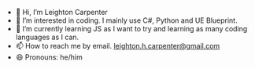 - 👋 Hi, I’m Leighton Carpenter
- 👀 I’m interested in coding. I mainly use C#, Python and UE Blueprint.
- 🌱 I’m currently learning JS as I want to try and learning as many coding languages as I can.
- 📫 How to reach me by email. leighton.h.carpenter@gmail.com
- 😄 Pronouns: he/him

<!---
deadend-g4mes/deadend-g4mes is a ✨ special ✨ repository because its `README.md` (this file) appears on your GitHub profile.
You can click the Preview link to take a look at your changes.
--->

